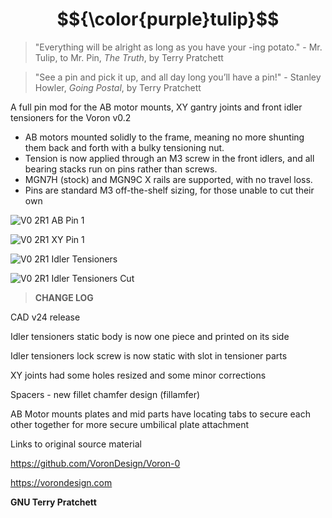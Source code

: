 # $${\color{purple}tulip}$$

>"Everything will be alright as long as you have your -ing potato." - Mr. Tulip, to Mr. Pin, _The Truth_, by Terry Pratchett

>"See a pin and pick it up, and all day long you’ll have a pin!" - Stanley Howler, _Going Postal_, by Terry Pratchett

A full pin mod for the AB motor mounts, XY gantry joints and front idler tensioners for the Voron v0.2

 - AB motors mounted solidly to the frame, meaning no more shunting them back and forth with a bulky tensioning nut.
 - Tension is now applied through an M3 screw in the front idlers, and all bearing stacks run on pins rather than screws.
 - MGN7H (stock) and MGN9C X rails are supported, with no travel loss.
 - Pins are standard M3 off-the-shelf sizing, for those unable to cut their own


![V0 2R1 AB Pin 1](https://github.com/Amekyras/tulip/assets/94327757/2334f2fe-ea59-4272-a482-91458820e2e0)


![V0 2R1 XY Pin 1](https://github.com/Amekyras/tulip/assets/94327757/f6ef2c14-dcae-4d3b-bead-6299d7465112)

![V0 2R1 Idler Tensioners](https://github.com/Amekyras/tulip/assets/94327757/4f11de3a-fce1-4261-a26b-d59bcf17d914)

![V0 2R1 Idler Tensioners Cut](https://github.com/Amekyras/tulip/assets/94327757/6c2ed4f8-4897-47bb-b8ae-8113dea347f6)


> **CHANGE LOG**

CAD v24 release

Idler tensioners static body is now one piece and printed on its side

Idler tensioners lock screw is now static with slot in tensioner parts

XY joints had some holes resized and some minor corrections

Spacers - new fillet chamfer design (fillamfer)

AB Motor mounts plates and mid parts have locating tabs to secure each other together for more secure umbilical plate attachment


 Links to original source material

https://github.com/VoronDesign/Voron-0

https://vorondesign.com

**GNU Terry Pratchett**
